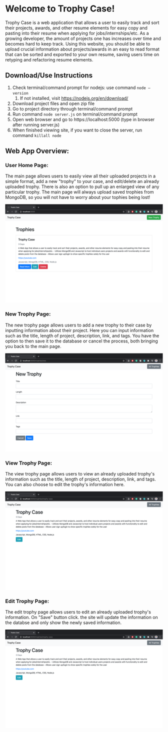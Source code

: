 # Welcome to Trophy Case!

Trophy Case is a web application that allows a user to easily track and sort their projects, awards, and other resume elements for easy copy and pasting into their resume when applying for jobs/internships/etc. As a growing developer, the amount of projects one has increases over time and becomes hard to keep track. Using this website, you should be able to upload crucial information about projects/awards in an easy to read format that can be sorted and exported to your own resume, saving users time on retyping and refactoring resume elements. 

## Download/Use Instructions

1. Check terminal/command prompt for nodejs:
    use command `node — version`
    1. If not installed, visit https://nodejs.org/en/download/
1. Download project files and open zip file 
1. Go to project directory through terminal/command prompt
1. Run command `node server.js` on terminal/command prompt
1. Open web browser and go to https://localhost:5000 (type in browser after running server.js)
1. When finished viewing site, if you want to close the server, run command `killall node`

## Web App Overview:

### User Home Page: 

The main page allows users to easily view all their uploaded projects in a simple format, add a new "trophy" to your case, and edit/delete an already uploaded trophy. There is also an option to pull up an enlarged view of any particular trophy. The main page will always upload saved trophies from MongoDB, so you will not have to worry about your tophies being lost!

![Home Page](/images/home.png)

### New Trophy Page:

The new trophy page allows users to add a new trophy to their case by inputting information about their project. Here you can input information such as the title, length of project, description, link, and tags. You have the option to then save it to the database or cancel the process, both bringing you back to the main page. 

![New Page](/images/new.png)

### View Trophy Page:

The view trophy page allows users to view an already uploaded trophy's information such as the title, length of project, description, link, and tags. You can also choose to edit the trophy's information here.

![View Page](/images/view.png)

### Edit Trophy Page:

The edit trophy page allows users to edit an already uploaded trophy's information. On "Save" button click. the site will update the information on the databse and only show the newly saved information.

![Edit Page](/images/view.png)